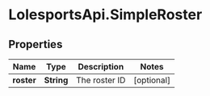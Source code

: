 # LolesportsApi.SimpleRoster

## Properties
Name | Type | Description | Notes
------------ | ------------- | ------------- | -------------
**roster** | **String** | The roster ID | [optional] 

